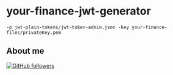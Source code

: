 # your-finance-jwt-generator

```text
-p jwt-plain-tokens/jwt-token-admin.json -key your-finance-files/privateKey.pem
```

## About me

[![GitHub followers](https://img.shields.io/github/followers/jesperancinha.svg?label=Jesperancinha&style=for-the-badge&logo=github&color=grey "GitHub")](https://github.com/jesperancinha)
